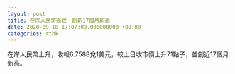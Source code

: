 ```yaml
---
layout: post
title: 在岸人民幣高收　創新17個月新高
date: 2020-09-18 17:07:09.000000000 +08:00
categories: rthk
---
```


在岸人民幣上升，收報6.7588兌1美元，較上日收市價上升71點子，並創近17個月新高。
